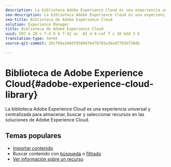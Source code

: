 ```yaml
---
description: La biblioteca Adobe Experience Cloud es una experiencia universal y centralizada para almacenar, buscar y seleccionar recursos en las soluciones de Adobe Experience Cloud.
seo-description: La biblioteca Adobe Experience Cloud es una experiencia universal y centralizada para almacenar, buscar y seleccionar recursos en las soluciones de Adobe Experience Cloud.
seo-title: Biblioteca de Adobe Experience Cloud
solution: Experience Manager
title: Biblioteca de Adobe Experience Cloud
uuid: 507 e 28 c 7-d 8 b 7-42 ac -82 d 4-caf 7 c 16 bdd 3 b
translation-type: tm+mt
source-git-commit: 2bcf89a108df9360476478703a36ad7783b736db

---
```



# Biblioteca de Adobe Experience Cloud{#adobe-experience-cloud-library}

La biblioteca Adobe Experience Cloud es una experiencia universal y centralizada para almacenar, buscar y seleccionar recursos en las soluciones de Adobe Experience Cloud.

## Temas populares

* [Importar contenido](/help/c-library-about/c-importing-and-uploading/c-importing-and-uploading.md)
* Buscar contenido con [búsqueda](/help/c-library-about/c-assets/c-search-for-assets.md) o [filtrado](/help/c-library-about/c-assets/c-filter-assets.md)
* [Ver información sobre un recurso](/help/c-library-about/c-assets/c-view-detailed-information-for-an-asset.md)
